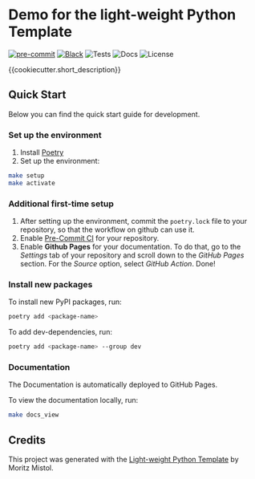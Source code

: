 # Demo for the light-weight Python Template

[![pre-commit](https://img.shields.io/badge/pre--commit-enabled-brightgreen?logo=pre-commit&logoColor=white&style=for-the-badge)][pre-commit]
[![Black](https://img.shields.io/static/v1?label=code%20style&message=black&color=black&style=for-the-badge)][black]
![Tests](https://img.shields.io/github/actions/workflow/status/{{cookiecutter.github_username}}/{{cookiecutter.repo_name}}/test.yaml?style=for-the-badge&label=Tests)
![Docs](https://img.shields.io/github/actions/workflow/status/{{cookiecutter.github_username}}/{{cookiecutter.repo_name}}/deploy_docs.yaml?style=for-the-badge&label=Docs)
![License](https://img.shields.io/github/license/{{cookiecutter.github_username}}/{{cookiecutter.repo_name}}?style=for-the-badge)

[pre-commit]: https://github.com/pre-commit/pre-commit
[black]: https://github.com/psf/black

{{cookiecutter.short_description}}

## Quick Start

Below you can find the quick start guide for development.

### Set up the environment

1. Install [Poetry](https://python-poetry.org/docs/#installation)
2. Set up the environment:

```bash
make setup
make activate
```

### Additional first-time setup

1. After setting up the environment, commit the `poetry.lock` file to your repository, so that the workflow on github can use it.
2. Enable [Pre-Commit CI](https://pre-commit.ci/) for your repository.
3. Enable **Github Pages** for your documentation.
   To do that, go to the _Settings_ tab of your repository and scroll down to the _GitHub Pages_ section.
   For the _Source_ option, select _GitHub Action_. Done!

### Install new packages

To install new PyPI packages, run:

```bash
poetry add <package-name>
```

To add dev-dependencies, run:

```bash
poetry add <package-name> --group dev
```

### Documentation

The Documentation is automatically deployed to GitHub Pages.

To view the documentation locally, run:

```bash
make docs_view
```

## Credits

This project was generated with the [Light-weight Python Template](https://github.com/MoritzM00/python-template) by Moritz Mistol.
